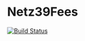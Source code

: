 # Netz39Fees

[![Build Status](https://travis-ci.org/netz39/netz39fees.png)](https://travis-ci.org/netz39/netz39fees)